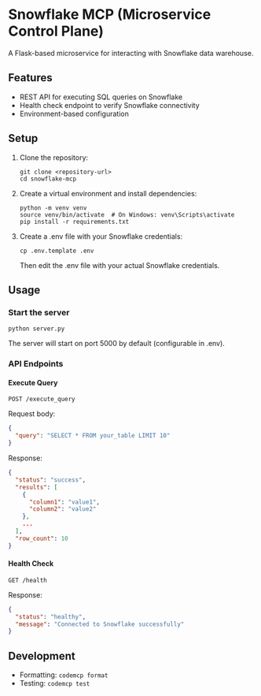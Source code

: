 # Snowflake MCP (Microservice Control Plane)

A Flask-based microservice for interacting with Snowflake data warehouse.

## Features

- REST API for executing SQL queries on Snowflake
- Health check endpoint to verify Snowflake connectivity
- Environment-based configuration

## Setup

1. Clone the repository:
   ```
   git clone <repository-url>
   cd snowflake-mcp
   ```

2. Create a virtual environment and install dependencies:
   ```
   python -m venv venv
   source venv/bin/activate  # On Windows: venv\Scripts\activate
   pip install -r requirements.txt
   ```

3. Create a .env file with your Snowflake credentials:
   ```
   cp .env.template .env
   ```
   Then edit the .env file with your actual Snowflake credentials.

## Usage

### Start the server

```
python server.py
```

The server will start on port 5000 by default (configurable in .env).

### API Endpoints

#### Execute Query

```
POST /execute_query
```

Request body:
```json
{
  "query": "SELECT * FROM your_table LIMIT 10"
}
```

Response:
```json
{
  "status": "success",
  "results": [
    {
      "column1": "value1",
      "column2": "value2"
    },
    ...
  ],
  "row_count": 10
}
```

#### Health Check

```
GET /health
```

Response:
```json
{
  "status": "healthy",
  "message": "Connected to Snowflake successfully"
}
```

## Development

- Formatting: `codemcp format`
- Testing: `codemcp test`
